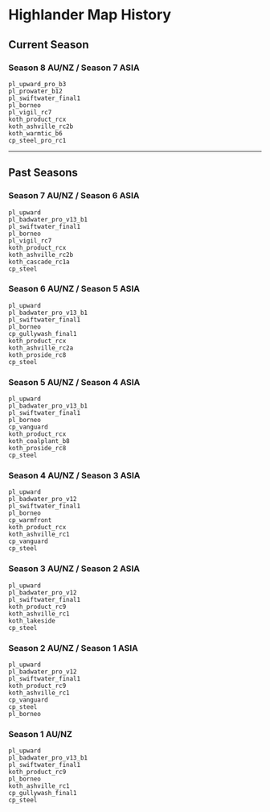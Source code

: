 # Highlander Map History

## Current Season
### Season 8 AU/NZ / Season 7 ASIA
```
pl_upward_pro_b3
pl_prowater_b12
pl_swiftwater_final1
pl_borneo
pl_vigil_rc7
koth_product_rcx
koth_ashville_rc2b
koth_warmtic_b6
cp_steel_pro_rc1
```
---

## Past Seasons
### Season 7 AU/NZ / Season 6 ASIA
```
pl_upward
pl_badwater_pro_v13_b1
pl_swiftwater_final1
pl_borneo
pl_vigil_rc7
koth_product_rcx
koth_ashville_rc2b
koth_cascade_rc1a
cp_steel
```

### Season 6 AU/NZ / Season 5 ASIA
```
pl_upward
pl_badwater_pro_v13_b1
pl_swiftwater_final1
pl_borneo
cp_gullywash_final1
koth_product_rcx
koth_ashville_rc2a
koth_proside_rc8
cp_steel
```

### Season 5 AU/NZ / Season 4 ASIA
```
pl_upward
pl_badwater_pro_v13_b1
pl_swiftwater_final1
pl_borneo
cp_vanguard
koth_product_rcx
koth_coalplant_b8
koth_proside_rc8
cp_steel
```

### Season 4 AU/NZ / Season 3 ASIA
```
pl_upward
pl_badwater_pro_v12
pl_swiftwater_final1
pl_borneo
cp_warmfront
koth_product_rcx
koth_ashville_rc1
cp_vanguard
cp_steel
```

### Season 3 AU/NZ / Season 2 ASIA
```
pl_upward
pl_badwater_pro_v12
pl_swiftwater_final1
koth_product_rc9
koth_ashville_rc1
koth_lakeside
cp_steel
```

### Season 2 AU/NZ / Season 1 ASIA
```
pl_upward
pl_badwater_pro_v12
pl_swiftwater_final1
koth_product_rc9
koth_ashville_rc1
cp_vanguard
cp_steel
pl_borneo
```

### Season 1 AU/NZ
```
pl_upward
pl_badwater_pro_v13_b1
pl_swiftwater_final1
koth_product_rc9
pl_borneo
koth_ashville_rc1
cp_gullywash_final1
cp_steel
```